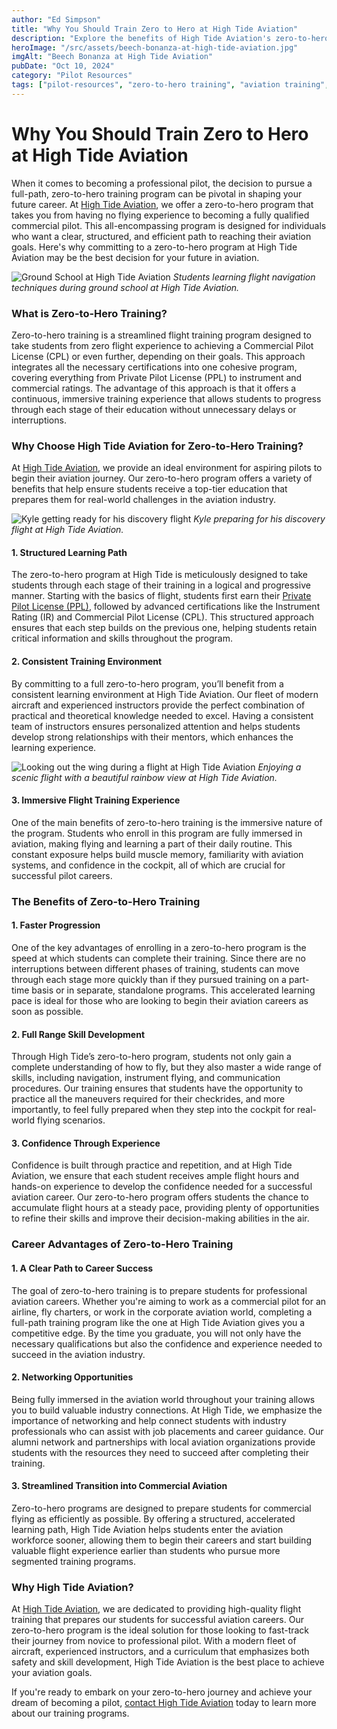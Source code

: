 ```yaml
---
author: "Ed Simpson"
title: "Why You Should Train Zero to Hero at High Tide Aviation"
description: "Explore the benefits of High Tide Aviation's zero-to-hero training program, designed to take aspiring pilots from no experience to a commercial license. Learn why this program offers a structured, efficient path to an aviation career."
heroImage: "/src/assets/beech-bonanza-at-high-tide-aviation.jpg"
imgAlt: "Beech Bonanza at High Tide Aviation"
pubDate: "Oct 10, 2024"
category: "Pilot Resources"
tags: ["pilot-resources", "zero-to-hero training", "aviation training", "High Tide Aviation", "pilot career"]
---
```


# Why You Should Train Zero to Hero at High Tide Aviation

When it comes to becoming a professional pilot, the decision to pursue a full-path, zero-to-hero training program can be pivotal in shaping your future career. At [High Tide Aviation](https://hightideaviation.com/), we offer a zero-to-hero program that takes you from having no flying experience to becoming a fully qualified commercial pilot. This all-encompassing program is designed for individuals who want a clear, structured, and efficient path to reaching their aviation goals. Here's why committing to a zero-to-hero program at High Tide Aviation may be the best decision for your future in aviation.

![Ground School at High Tide Aviation](/src/assets/high-tide-ground-school.jpg)
*Students learning flight navigation techniques during ground school at High Tide Aviation.*

### What is Zero-to-Hero Training?

Zero-to-hero training is a streamlined flight training program designed to take students from zero flight experience to achieving a Commercial Pilot License (CPL) or even further, depending on their goals. This approach integrates all the necessary certifications into one cohesive program, covering everything from Private Pilot License (PPL) to instrument and commercial ratings. The advantage of this approach is that it offers a continuous, immersive training experience that allows students to progress through each stage of their education without unnecessary delays or interruptions.

### Why Choose High Tide Aviation for Zero-to-Hero Training?

At [High Tide Aviation](https://hightideaviation.com/first-time-pilots/), we provide an ideal environment for aspiring pilots to begin their aviation journey. Our zero-to-hero program offers a variety of benefits that help ensure students receive a top-tier education that prepares them for real-world challenges in the aviation industry.

![Kyle getting ready for his discovery flight](/src/assets/kyle-getting-ready-for-discovery-flight.jpg)
*Kyle preparing for his discovery flight at High Tide Aviation.*

#### 1. **Structured Learning Path**

The zero-to-hero program at High Tide is meticulously designed to take students through each stage of their training in a logical and progressive manner. Starting with the basics of flight, students first earn their [Private Pilot License (PPL)](https://hightideaviation.com/flight-training/private-pilot/), followed by advanced certifications like the Instrument Rating (IR) and Commercial Pilot License (CPL). This structured approach ensures that each step builds on the previous one, helping students retain critical information and skills throughout the program.

#### 2. **Consistent Training Environment**

By committing to a full zero-to-hero program, you’ll benefit from a consistent learning environment at High Tide Aviation. Our fleet of modern aircraft and experienced instructors provide the perfect combination of practical and theoretical knowledge needed to excel. Having a consistent team of instructors ensures personalized attention and helps students develop strong relationships with their mentors, which enhances the learning experience.

![Looking out the wing during a flight at High Tide Aviation](/src/assets/rainbow-looking-down-the-wing.jpg)
*Enjoying a scenic flight with a beautiful rainbow view at High Tide Aviation.*

#### 3. **Immersive Flight Training Experience**

One of the main benefits of zero-to-hero training is the immersive nature of the program. Students who enroll in this program are fully immersed in aviation, making flying and learning a part of their daily routine. This constant exposure helps build muscle memory, familiarity with aviation systems, and confidence in the cockpit, all of which are crucial for successful pilot careers.

### The Benefits of Zero-to-Hero Training

#### 1. **Faster Progression**

One of the key advantages of enrolling in a zero-to-hero program is the speed at which students can complete their training. Since there are no interruptions between different phases of training, students can move through each stage more quickly than if they pursued training on a part-time basis or in separate, standalone programs. This accelerated learning pace is ideal for those who are looking to begin their aviation careers as soon as possible.

#### 2. **Full Range Skill Development**

Through High Tide’s zero-to-hero program, students not only gain a complete understanding of how to fly, but they also master a wide range of skills, including navigation, instrument flying, and communication procedures. Our training ensures that students have the opportunity to practice all the maneuvers required for their checkrides, and more importantly, to feel fully prepared when they step into the cockpit for real-world flying scenarios.

#### 3. **Confidence Through Experience**

Confidence is built through practice and repetition, and at High Tide Aviation, we ensure that each student receives ample flight hours and hands-on experience to develop the confidence needed for a successful aviation career. Our zero-to-hero program offers students the chance to accumulate flight hours at a steady pace, providing plenty of opportunities to refine their skills and improve their decision-making abilities in the air.

### Career Advantages of Zero-to-Hero Training

#### 1. **A Clear Path to Career Success**

The goal of zero-to-hero training is to prepare students for professional aviation careers. Whether you're aiming to work as a commercial pilot for an airline, fly charters, or work in the corporate aviation world, completing a full-path training program like the one at High Tide Aviation gives you a competitive edge. By the time you graduate, you will not only have the necessary qualifications but also the confidence and experience needed to succeed in the aviation industry.

#### 2. **Networking Opportunities**

Being fully immersed in the aviation world throughout your training allows you to build valuable industry connections. At High Tide, we emphasize the importance of networking and help connect students with industry professionals who can assist with job placements and career guidance. Our alumni network and partnerships with local aviation organizations provide students with the resources they need to succeed after completing their training.

#### 3. **Streamlined Transition into Commercial Aviation**

Zero-to-hero programs are designed to prepare students for commercial flying as efficiently as possible. By offering a structured, accelerated learning path, High Tide Aviation helps students enter the aviation workforce sooner, allowing them to begin their careers and start building valuable flight experience earlier than students who pursue more segmented training programs.

### Why High Tide Aviation?

At [High Tide Aviation](https://hightideaviation.com/), we are dedicated to providing high-quality flight training that prepares our students for successful aviation careers. Our zero-to-hero program is the ideal solution for those looking to fast-track their journey from novice to professional pilot. With a modern fleet of aircraft, experienced instructors, and a curriculum that emphasizes both safety and skill development, High Tide Aviation is the best place to achieve your aviation goals.

If you're ready to embark on your zero-to-hero journey and achieve your dream of becoming a pilot, [contact High Tide Aviation](https://hightideaviation.com/enrollment-form/) today to learn more about our training programs.

